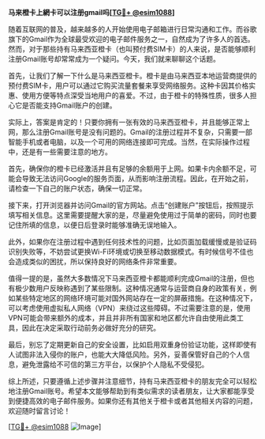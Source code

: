 **马来橙卡上網卡可以注册gmail吗[[TG💪+ @esim1088](https://t.me/s/esim1088)]**

随着互联网的普及，越来越多的人开始使用电子邮箱进行日常沟通和工作。而谷歌旗下的Gmail作为全球最受欢迎的电子邮件服务之一，自然成为了许多人的首选。然而，对于那些持有马来西亚橙卡（也叫预付费SIM卡）的人来说，是否能够顺利注册Gmail账号却常常成为一个疑问。今天，我们就来聊聊这个话题。

首先，让我们了解一下什么是马来西亚橙卡。橙卡是由马来西亚本地运营商提供的预付费SIM卡，用户可以通过它购买流量套餐来享受网络服务。这种卡因其价格实惠、使用方便等特点深受当地用户的喜爱。不过，由于橙卡的特殊性质，很多人担心它是否能支持Gmail账户的创建。

实际上，答案是肯定的！只要你拥有一张有效的马来西亚橙卡，并且能够正常上网，那么注册Gmail账号是没有问题的。Gmail的注册过程并不复杂，只需要一部智能手机或者电脑，以及一个可用的网络连接即可完成。当然，在实际操作过程中，还是有一些需要注意的地方。

首先，确保你的橙卡已经激活并且有足够的余额用于上网。如果卡内余额不足，可能会导致无法访问Google的服务页面，从而影响注册流程。因此，在开始之前，请检查一下自己的账户状态，确保一切正常。

接下来，打开浏览器并访问Gmail的官方网站。点击“创建账户”按钮后，按照提示填写相关信息。这里需要提醒大家的是，尽量避免使用过于简单的密码，同时也要记住所填的信息，以便日后登录时能够准确无误地输入。

此外，如果你在注册过程中遇到任何技术性的问题，比如页面加载缓慢或是验证码识别失败等，不妨尝试更换Wi-Fi环境或切换至移动数据模式。有时候信号不佳也会造成类似的困扰，所以保持良好的网络条件非常重要。

值得一提的是，虽然大多数情况下马来西亚橙卡都能顺利完成Gmail的注册，但也有极少数用户反映称遇到了某些限制。这种情况通常与运营商自身的政策有关，例如某些特定地区的网络环境可能对国外网站存在一定的屏蔽措施。在这种情况下，可以考虑使用虚拟私人网络（VPN）来绕过这些障碍。不过需要注意的是，使用VPN可能会带来额外的成本，并且并非所有国家和地区都允许自由使用此类工具，因此在决定采取行动前务必做好充分的研究。

最后，别忘了定期更新自己的安全设置，比如启用双重身份验证功能，这样即使有人试图非法入侵你的账户，也能大大降低风险。另外，妥善保管好自己的个人信息，避免泄露给不可信的第三方平台，以保护个人隐私不受侵犯。

综上所述，只要遵循上述步骤并注意细节，持有马来西亚橙卡的朋友完全可以轻松地注册Gmail账号。希望本文能够帮助到有类似需求的读者朋友，让大家都能享受到便捷高效的电子邮件服务。如果你还有其他关于橙卡或者其他相关内容的问题，欢迎随时留言讨论！

[[TG💪+ @esim1088](https://t.me/s/esim1088) ![Image](https://i.postimg.cc/4NQfJmqS/Snipaste-2025-05-13-00-14-12.png)]